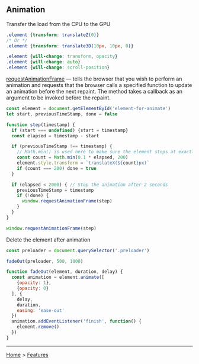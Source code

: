 ## Animation

Transfer the load from the CPU to the GPU
```css
.element {transform: translateZ(0)}
/* Or */
.element {transform: translate3D(10px, 10px, 0)}

.element {will-change: transform, opacity}
.element {will-change: auto}
.element {will-change: scroll-position}
```

[requestAnimationFrame](https://developer.mozilla.org/en-US/docs/Web/API/window/requestAnimationFrame) — tells the browser that you wish to perform an animation and requests that the browser calls a specified function to update an animation before the next repaint. The method takes a callback as an argument to be invoked before the repaint.
```javascript
const element = document.getElementById('element-for-animate')
let start, previousTimeStamp, done = false

function step(timestamp) {
  if (start === undefined) {start = timestamp}
  const elapsed = timestamp - start

  if (previousTimeStamp !== timestamp) {
    // Math.min() is used here to make sure the element stops at exactly 200px
    const count = Math.min(0.1 * elapsed, 200)
    element.style.transform = `translateX(${count}px)`
    if (count === 200) done = true
  }

  if (elapsed < 2000) { // Stop the animation after 2 seconds
    previousTimeStamp = timestamp
    if (!done) {
      window.requestAnimationFrame(step)
    }
  }
}

window.requestAnimationFrame(step)
```

Delete the element after animation

```javascript
const preloader = document.querySelector('.preloader')

fadeOut(preloader, 500, 1000)

function fadeOut(element, duration, delay) {
  const animation = element.animate([
    {opacity: 1},
    {opacity: 0}
  ], {
    delay,
    duration,
    easing: 'ease-out'
  })
  animation.addEventListener('finish', function() {
    element.remove()
  })
}
```

---
[Home](../README.md) > [Features](features.md)
